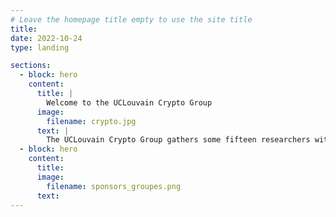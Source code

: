 ```yaml
---
# Leave the homepage title empty to use the site title
title:
date: 2022-10-24
type: landing

sections:
  - block: hero
    content:
      title: |
        Welcome to the UCLouvain Crypto Group
      image:
        filename: crypto.jpg
      text: |
        The UCLouvain Crypto Group gathers some fifteen researchers with backgrounds from microelectronics, telecommunications, computer science and mathematics.
  - block: hero
    content:
      title: 
      image:
        filename: sponsors_groupes.png
      text:
---
```

